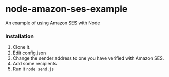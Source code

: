 node-amazon-ses-example
=======================

An example of using Amazon SES with Node

### Installation

1. Clone it.
2. Edit config.json
3. Change the sender address to one you have verified with Amazon SES.
4. Add some recipients
5. Run it `node send.js`
